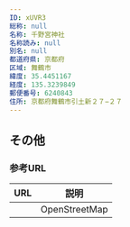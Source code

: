 ```yaml
---
ID: xUVR3
総称: null
名称: 千野宮神社
名称読み: null
別名: null
都道府県: 京都府
区域: 舞鶴市
緯度: 35.4451167
経度: 135.3239849
郵便番号: 6240843
住所: 京都府舞鶴市引土新２７−２７
---
```


## その他

### 参考URL

| URL | 説明          |
| --- | ------------- |
|     | OpenStreetMap |
